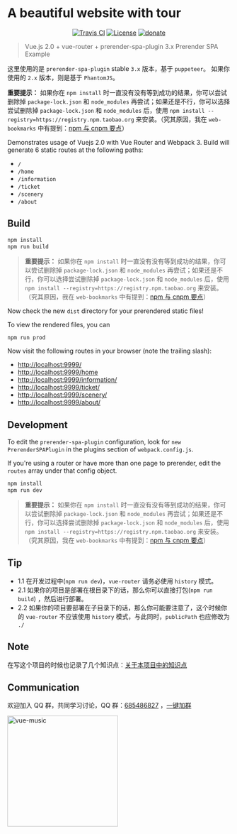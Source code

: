 # A beautiful website with tour

<p align="center">
  <a href="https://travis-ci.org/Neveryu/web-bookmarks"><img src="https://travis-ci.org/Neveryu/web-bookmarks.svg?branch=master" alt="Travis CI"></a>
  <a href="https://github.com/Neveryu/prerender-website/blob/master/LICENSE"><img src="https://img.shields.io/github/license/NeverYu/prerender-website.svg" alt="License"></a>
  <a href="https://neveryu.github.io/reward/index.html">
    <img src="https://img.shields.io/badge/%24-donate-ff69b4.svg" alt="donate">
  </a>
</p>

>Vue.js 2.0 + vue-router + prerender-spa-plugin 3.x Prerender SPA Example

这里使用的是 `prerender-spa-plugin` stable `3.x` 版本，基于 `puppeteer`。
如果你使用的 `2.x` 版本，则是基于 `PhantomJS`。

**重要提示：** 如果你在 `npm install` 时一直没有没有等到成功的结果，你可以尝试删除掉 `package-lock.json` 和 `node_modules` 再尝试；如果还是不行，你可以选择尝试删除掉 `package-lock.json` 和 `node_modules` 后，使用 `npm install --registry=https://registry.npm.taobao.org` 来安装。（究其原因，我在 `web-bookmarks` 中有提到：[npm 与 cnpm 要点](https://neveryu.github.io/web-bookmarks/tech/npm-cnpm.html)）

Demonstrates usage of Vuejs 2.0 with Vue Router and Webpack 3. Build will generate 6 static routes at the following paths:

- `/`
- `/home`
- `/information`
- `/ticket`
- `/scenery`
- `/about`

## Build
``` bash
npm install
npm run build
```

> **重要提示：** 如果你在 `npm install` 时一直没有没有等到成功的结果，你可以尝试删除掉 `package-lock.json` 和 `node_modules` 再尝试；如果还是不行，你可以选择尝试删除掉 `package-lock.json` 和 `node_modules` 后，使用 `npm install --registry=https://registry.npm.taobao.org` 来安装。（究其原因，我在 `web-bookmarks` 中有提到：[npm 与 cnpm 要点](https://neveryu.github.io/web-bookmarks/tech/npm-cnpm.html)）

Now check the new `dist` directory for your prerendered static files!

To view the rendered files, you can
``` bash
npm run prod
```

Now visit the following routes in your browser (note the trailing slash):

- [http://localhost:9999/](http://localhost:9999/)
- [http://localhost:9999/home](http://localhost:9999/home)
- [http://localhost:9999/information/](http://localhost:9999/information/)
- [http://localhost:9999/ticket/](http://localhost:9999/ticket/)
- [http://localhost:9999/scenery/](http://localhost:9999/scenery/)
- [http://localhost:9999/about/](http://localhost:9999/about/)

## Development

To edit the `prerender-spa-plugin` configuration, look for `new PrerenderSPAPlugin` in the plugins section of `webpack.config.js`.

If you're using a router or have more than one page to prerender, edit the `routes` array under that config object.

``` bash
npm install
npm run dev
```

> **重要提示：** 如果你在 `npm install` 时一直没有没有等到成功的结果，你可以尝试删除掉 `package-lock.json` 和 `node_modules` 再尝试；如果还是不行，你可以选择尝试删除掉 `package-lock.json` 和 `node_modules` 后，使用 `npm install --registry=https://registry.npm.taobao.org` 来安装。（究其原因，我在 `web-bookmarks` 中有提到：[npm 与 cnpm 要点](https://neveryu.github.io/web-bookmarks/tech/npm-cnpm.html)）

## Tip

- 1.1 在开发过程中(`npm run dev`)，`vue-router` 请务必使用 `history` 模式。
- 2.1 如果你的项目是部署在根目录下的话，那么你可以直接打包(`npm run build`)
，然后进行部署。
- 2.2 如果你的项目要部署在子目录下的话，那么你可能要注意了，这个时候你的 `vue-router` 不应该使用 `history` 模式，与此同时，`publicPath` 也应修改为 `./`


## Note
在写这个项目的时候也记录了几个知识点：[关于本项目中的知识点](./project-note.md)

## Communication

欢迎加入 QQ 群，共同学习讨论，QQ 群：[685486827](//shang.qq.com/wpa/qunwpa?idkey=32da7a18744756b0d8ffdd05b84999afecb5265dbad0fb119033e122abe803f3) ，<a target="_blank" href="//shang.qq.com/wpa/qunwpa?idkey=32da7a18744756b0d8ffdd05b84999afecb5265dbad0fb119033e122abe803f3">一键加群</a>

<img src="https://neveryu.github.io/images/qq-group.png" alt="vue-music" width="250">



